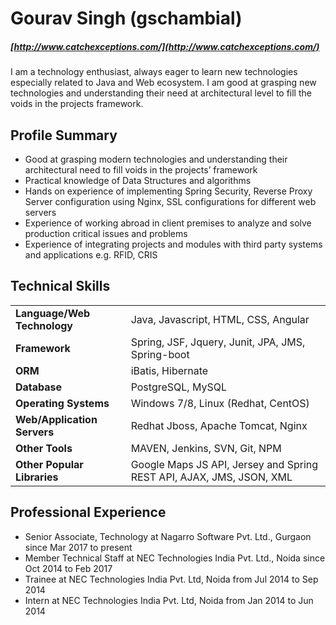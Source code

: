# Gourav Singh (gschambial)
##### [http://www.catchexceptions.com/](http://www.catchexceptions.com/)
I am a technology enthusiast, always eager to learn new technologies especially related to Java and Web ecosystem. I am good at grasping new technologies and understanding their need at architectural level to fill the voids in the projects framework.

## Profile Summary

* Good at grasping modern technologies and understanding their architectural need to fill voids in the projects’ framework
* Practical knowledge of Data Structures and algorithms
* Hands on experience of implementing Spring Security, Reverse Proxy Server configuration using Nginx, SSL configurations for different web servers
* Experience of working abroad in client premises to analyze and solve production critical issues and problems
* Experience of integrating projects and modules with third party systems and applications e.g. RFID, CRIS 


## Technical Skills
 
| | |
|-|-|
**Language/Web Technology**  | Java, Javascript, HTML, CSS, Angular
**Framework**  | Spring, JSF, Jquery, Junit, JPA, JMS, Spring-boot
**ORM**  | iBatis, Hibernate
**Database**  | PostgreSQL, MySQL
**Operating Systems**  | Windows 7/8, Linux (Redhat, CentOS)
**Web/Application Servers**  | Redhat Jboss, Apache Tomcat, Nginx
**Other Tools**  | MAVEN, Jenkins, SVN, Git, NPM
**Other Popular Libraries**  | Google Maps JS API, Jersey and Spring REST API, AJAX, JMS, JSON, XML

## Professional Experience

* Senior Associate, Technology at Nagarro Software Pvt. Ltd., Gurgaon since Mar 2017 to present
* Member Technical Staff at NEC Technologies India Pvt. Ltd., Noida since Oct 2014 to Feb 2017
* Trainee at NEC Technologies India Pvt. Ltd, Noida from Jul 2014 to Sep 2014
* Intern at NEC Technologies India Pvt. Ltd, Noida from Jan 2014 to Jun 2014
